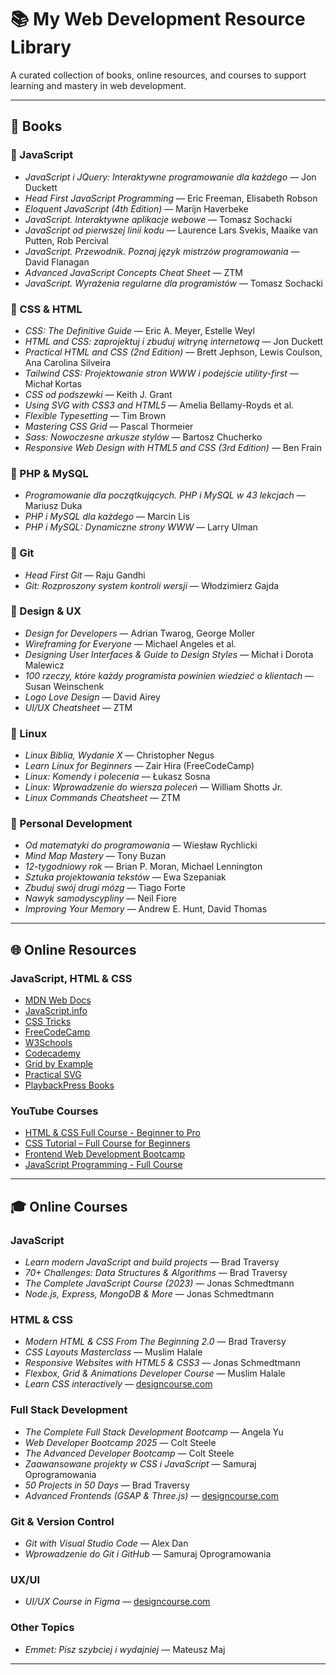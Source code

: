 # 📚 My Web Development Resource Library

A curated collection of books, online resources, and courses to support learning and mastery in web development.

---

## 📖 Books

### 🔸 JavaScript

- *JavaScript i JQuery: Interaktywne programowanie dla każdego* — Jon Duckett  
- *Head First JavaScript Programming* — Eric Freeman, Elisabeth Robson  
- *Eloquent JavaScript (4th Edition)* — Marijn Haverbeke  
- *JavaScript. Interaktywne aplikacje webowe* — Tomasz Sochacki  
- *JavaScript od pierwszej linii kodu* — Laurence Lars Svekis, Maaike van Putten, Rob Percival  
- *JavaScript. Przewodnik. Poznaj język mistrzów programowania* — David Flanagan  
- *Advanced JavaScript Concepts Cheat Sheet* — ZTM  
- *JavaScript. Wyrażenia regularne dla programistów* — Tomasz Sochacki  

### 🔸 CSS & HTML

- *CSS: The Definitive Guide* — Eric A. Meyer, Estelle Weyl  
- *HTML and CSS: zaprojektuj i zbuduj witrynę internetową* — Jon Duckett  
- *Practical HTML and CSS (2nd Edition)* — Brett Jephson, Lewis Coulson, Ana Carolina Silveira  
- *Tailwind CSS: Projektowanie stron WWW i podejście utility-first* — Michał Kortas  
- *CSS od podszewki* — Keith J. Grant  
- *Using SVG with CSS3 and HTML5* — Amelia Bellamy-Royds et al.  
- *Flexible Typesetting* — Tim Brown  
- *Mastering CSS Grid* — Pascal Thormeier  
- *Sass: Nowoczesne arkusze stylów* — Bartosz Chucherko  
- *Responsive Web Design with HTML5 and CSS (3rd Edition)* — Ben Frain  

### 🔸 PHP & MySQL

- *Programowanie dla początkujących. PHP i MySQL w 43 lekcjach* — Mariusz Duka  
- *PHP i MySQL dla każdego* — Marcin Lis  
- *PHP i MySQL: Dynamiczne strony WWW* — Larry Ulman  

### 🔸 Git

- *Head First Git* — Raju Gandhi  
- *Git: Rozproszony system kontroli wersji* — Włodzimierz Gajda  

### 🔸 Design & UX

- *Design for Developers* — Adrian Twarog, George Moller  
- *Wireframing for Everyone* — Michael Angeles et al.  
- *Designing User Interfaces & Guide to Design Styles* — Michał i Dorota Malewicz  
- *100 rzeczy, które każdy programista powinien wiedzieć o klientach* — Susan Weinschenk  
- *Logo Love Design* — David Airey  
- *UI/UX Cheatsheet* — ZTM  

### 🔸 Linux

- *Linux Biblia, Wydanie X* — Christopher Negus  
- *Learn Linux for Beginners* — Zair Hira (FreeCodeCamp)  
- *Linux: Komendy i polecenia* — Łukasz Sosna  
- *Linux: Wprowadzenie do wiersza poleceń* — William Shotts Jr.  
- *Linux Commands Cheatsheet* — ZTM  

### 🔸 Personal Development

- *Od matematyki do programowania* — Wiesław Rychlicki  
- *Mind Map Mastery* — Tony Buzan  
- *12-tygodniowy rok* — Brian P. Moran, Michael Lennington  
- *Sztuka projektowania tekstów* — Ewa Szepaniak  
- *Zbuduj swój drugi mózg* — Tiago Forte  
- *Nawyk samodyscypliny* — Neil Fiore  
- *Improving Your Memory* — Andrew E. Hunt, David Thomas  

---

## 🌐 Online Resources

### JavaScript, HTML & CSS

- [MDN Web Docs](https://developer.mozilla.org/en-US/docs/Web/JavaScript)  
- [JavaScript.info](https://javascript.info/)  
- [CSS Tricks](https://css-tricks.com/)  
- [FreeCodeCamp](https://www.freecodecamp.org/)  
- [W3Schools](https://www.w3schools.com/)  
- [Codecademy](https://www.codecademy.com/)  
- [Grid by Example](https://gridbyexample.com/learn/)  
- [Practical SVG](https://practical-svg.chriscoyier.net/)  
- [PlaybackPress Books](https://playbackpress.com/books)  

### YouTube Courses

- [HTML & CSS Full Course - Beginner to Pro](https://youtu.be/G3e-cpL7ofc)  
- [CSS Tutorial – Full Course for Beginners](https://youtu.be/OXGznpKZ_sA)  
- [Frontend Web Development Bootcamp](https://www.youtube.com/watch?v=zJSY8tbf_ys)  
- [JavaScript Programming - Full Course](https://www.youtube.com/watch?v=jS4aFq5-91M)  

---

## 🎓 Online Courses

### JavaScript

- *Learn modern JavaScript and build projects* — Brad Traversy  
- *70+ Challenges: Data Structures & Algorithms* — Brad Traversy  
- *The Complete JavaScript Course (2023)* — Jonas Schmedtmann  
- *Node.js, Express, MongoDB & More* — Jonas Schmedtmann  

### HTML & CSS

- *Modern HTML & CSS From The Beginning 2.0* — Brad Traversy  
- *CSS Layouts Masterclass* — Muslim Halale  
- *Responsive Websites with HTML5 & CSS3* — Jonas Schmedtmann  
- *Flexbox, Grid & Animations Developer Course* — Muslim Halale  
- *Learn CSS interactively* — [designcourse.com](https://designcourse.com)  

### Full Stack Development

- *The Complete Full Stack Development Bootcamp* — Angela Yu  
- *Web Developer Bootcamp 2025* — Colt Steele  
- *The Advanced Developer Bootcamp* — Colt Steele  
- *Zaawansowane projekty w CSS i JavaScript* — Samuraj Oprogramowania  
- *50 Projects in 50 Days* — Brad Traversy  
- *Advanced Frontends (GSAP & Three.js)* — [designcourse.com](https://designcourse.com)  

### Git & Version Control

- *Git with Visual Studio Code* — Alex Dan  
- *Wprowadzenie do Git i GitHub* — Samuraj Oprogramowania  

### UX/UI

- *UI/UX Course in Figma* — [designcourse.com](https://designcourse.com)  

### Other Topics

- *Emmet: Pisz szybciej i wydajniej* — Mateusz Maj  

---
